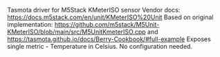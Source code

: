 Tasmota driver for M5Stack KMeterISO sensor
Vendor docs: https://docs.m5stack.com/en/unit/KMeterISO%20Unit
Based on original implementation: https://github.com/m5stack/M5Unit-KMeterISO/blob/main/src/M5UnitKmeterISO.cpp and https://tasmota.github.io/docs/Berry-Cookbook/#full-example
Exposes single metric - Temperature in Celsius. No configuration needed.
